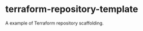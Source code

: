 # terraform-repository-template
A example of Terraform repository scaffolding.

<!-- BEGINNING OF PRE-COMMIT-TERRAFORM DOCS HOOK -->
<!-- END OF PRE-COMMIT-TERRAFORM DOCS HOOK -->